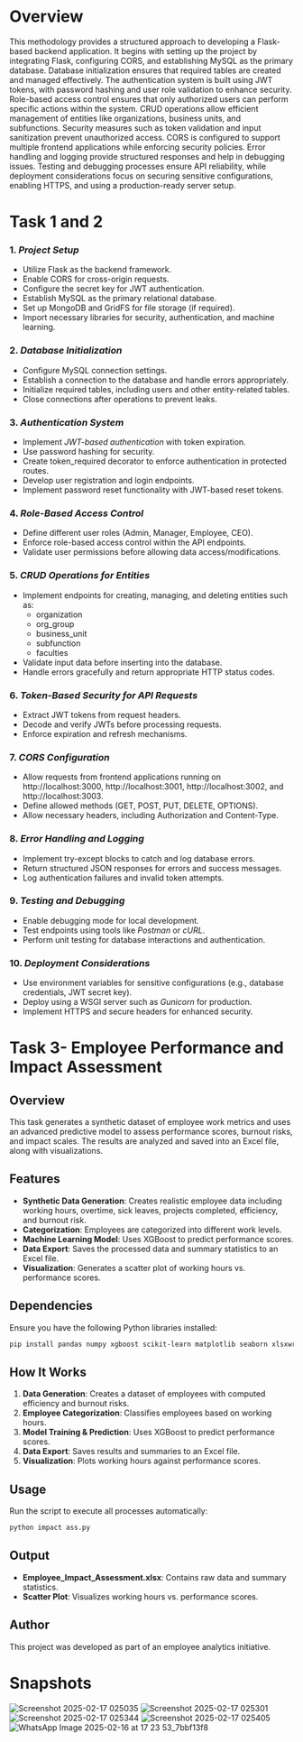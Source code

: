 # Overview
This methodology provides a structured approach to developing a Flask-based backend application. It begins with setting up the project by integrating Flask, configuring CORS, and establishing MySQL as the primary database. Database initialization ensures that required tables are created and managed effectively. The authentication system is built using JWT tokens, with password hashing and user role validation to enhance security. Role-based access control ensures that only authorized users can perform specific actions within the system. CRUD operations allow efficient management of entities like organizations, business units, and subfunctions. Security measures such as token validation and input sanitization prevent unauthorized access. CORS is configured to support multiple frontend applications while enforcing security policies. Error handling and logging provide structured responses and help in debugging issues. Testing and debugging processes ensure API reliability, while deployment considerations focus on securing sensitive configurations, enabling HTTPS, and using a production-ready server setup.


# Task 1 and 2
### 1. *Project Setup*
- Utilize Flask as the backend framework.
- Enable CORS for cross-origin requests.
- Configure the secret key for JWT authentication.
- Establish MySQL as the primary relational database.
- Set up MongoDB and GridFS for file storage (if required).
- Import necessary libraries for security, authentication, and machine learning.

### 2. *Database Initialization*
- Configure MySQL connection settings.
- Establish a connection to the database and handle errors appropriately.
- Initialize required tables, including users and other entity-related tables.
- Close connections after operations to prevent leaks.

### 3. *Authentication System*
- Implement *JWT-based authentication* with token expiration.
- Use password hashing for security.
- Create token_required decorator to enforce authentication in protected routes.
- Develop user registration and login endpoints.
- Implement password reset functionality with JWT-based reset tokens.

### 4. *Role-Based Access Control*
- Define different user roles (Admin, Manager, Employee, CEO).
- Enforce role-based access control within the API endpoints.
- Validate user permissions before allowing data access/modifications.

### 5. *CRUD Operations for Entities*
- Implement endpoints for creating, managing, and deleting entities such as:
  - organization
  - org_group
  - business_unit
  - subfunction
  - faculties
- Validate input data before inserting into the database.
- Handle errors gracefully and return appropriate HTTP status codes.

### 6. *Token-Based Security for API Requests*
- Extract JWT tokens from request headers.
- Decode and verify JWTs before processing requests.
- Enforce expiration and refresh mechanisms.

### 7. *CORS Configuration*
- Allow requests from frontend applications running on http://localhost:3000, http://localhost:3001, http://localhost:3002, and http://localhost:3003.
- Define allowed methods (GET, POST, PUT, DELETE, OPTIONS).
- Allow necessary headers, including Authorization and Content-Type.

### 8. *Error Handling and Logging*
- Implement try-except blocks to catch and log database errors.
- Return structured JSON responses for errors and success messages.
- Log authentication failures and invalid token attempts.

### 9. *Testing and Debugging*
- Enable debugging mode for local development.
- Test endpoints using tools like *Postman* or *cURL*.
- Perform unit testing for database interactions and authentication.

### 10. *Deployment Considerations*
- Use environment variables for sensitive configurations (e.g., database credentials, JWT secret key).
- Deploy using a WSGI server such as *Gunicorn* for production.
- Implement HTTPS and secure headers for enhanced security.


# Task 3- Employee Performance and Impact Assessment

## Overview
This task generates a synthetic dataset of employee work metrics and uses an advanced predictive model to assess performance scores, burnout risks, and impact scales. The results are analyzed and saved into an Excel file, along with visualizations.

## Features
- **Synthetic Data Generation**: Creates realistic employee data including working hours, overtime, sick leaves, projects completed, efficiency, and burnout risk.
- **Categorization**: Employees are categorized into different work levels.
- **Machine Learning Model**: Uses XGBoost to predict performance scores.
- **Data Export**: Saves the processed data and summary statistics to an Excel file.
- **Visualization**: Generates a scatter plot of working hours vs. performance scores.

## Dependencies
Ensure you have the following Python libraries installed:
```sh
pip install pandas numpy xgboost scikit-learn matplotlib seaborn xlsxwriter
```

## How It Works
1. **Data Generation**: Creates a dataset of employees with computed efficiency and burnout risks.
2. **Employee Categorization**: Classifies employees based on working hours.
3. **Model Training & Prediction**: Uses XGBoost to predict performance scores.
4. **Data Export**: Saves results and summaries to an Excel file.
5. **Visualization**: Plots working hours against performance scores.

## Usage
Run the script to execute all processes automatically:
```sh
python impact ass.py
```

## Output
- **Employee_Impact_Assessment.xlsx**: Contains raw data and summary statistics.
- **Scatter Plot**: Visualizes working hours vs. performance scores.

## Author
This project was developed as part of an employee analytics initiative.

# Snapshots
![Screenshot 2025-02-17 025035](https://github.com/user-attachments/assets/e5083e42-ae83-421f-bfe0-d018f6a7c531)
![Screenshot 2025-02-17 025301](https://github.com/user-attachments/assets/b05c44fd-8bfa-4413-bc66-2c5468dc87be)
![Screenshot 2025-02-17 025344](https://github.com/user-attachments/assets/880c5726-eb0c-415d-98c2-b5cdec8f2d2a)
![Screenshot 2025-02-17 025405](https://github.com/user-attachments/assets/9e865db7-c14a-49da-a858-75c4dc573c43)
![WhatsApp Image 2025-02-16 at 17 23 53_7bbf13f8](https://github.com/user-attachments/assets/dd640013-5adf-4167-a4f8-090bf6bd204b)


